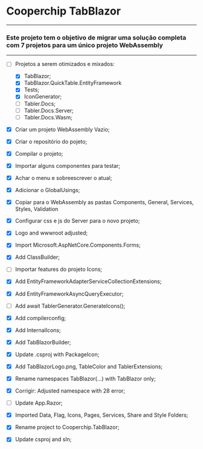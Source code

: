 # Cooperchip TabBlazor
---

### Este projeto tem o objetivo de migrar uma solução completa com 7 projetos para um único projeto WebAssembly
---

- [ ] Projetos a serem otimizados e mixados:
	- [x] TabBlazor;
	- [x] TabBlazor.QuickTable.EntityFramework
	- [x] Tests;
	- [x] IconGenerator;
	- [ ] Tabler.Docs;
	- [ ] Tabler.Docs.Server;
	- [ ] Tabler.Docs.Wasm;
- [x] Criar um projeto WebAssembly Vazio;
- [x] Criar o repositório do pojeto;
- [x] Compilar o projeto;
- [x] Importar alguns componentes para testar;
- [x] Achar o menu e sobreescrever o atual;
- [x] Adicionar o GlobalUsings;
- [x] Copiar para o WebAssembly as pastas Components, General, Services, Styles, Validation
- [x] Configurar css e js do Server para o novo projeto;
- [x] Logo and wwwroot adjusted;
- [x] Import Microsoft.AspNetCore.Components.Forms;
- [x] Add ClassBuilder;
- [ ] Importar features do projeto Icons;
- [x] Add EntityFrameworkAdapterServiceCollectionExtensions;
- [x] Add EntityFrameworkAsyncQueryExecutor;
- [ ] Add await TablerGenerator.GenerateIcons();
- [x] Add compilerconfig;
- [x] Add InternalIcons;
- [x] Add TabBlazorBuilder;
- [x] Update .csproj with PackageIcon;
- [x] Add TabBlazorLogo.png, TableColor and TablerExtensions;
- [x] Rename namespaces TabBlazor(...) with TabBlazor only;
- [x] Corrigir: Adjusted namespace with 28 error;
- [ ] Update App.Razor;
- [x] Imported Data, Flag, Icons, Pages, Services, Share and Style Folders;
- [x] Rename project to Cooperchip.TabBlazor;
- [x] Update csproj and sln;

